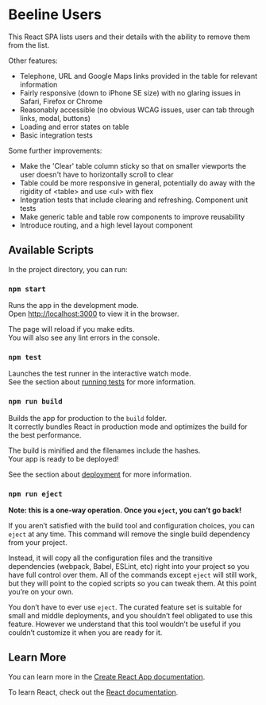 # Beeline Users

This React SPA lists users and their details with the ability to remove them from the list.

Other features:
- Telephone, URL and Google Maps links provided in the table for relevant information
- Fairly responsive (down to iPhone SE size) with no glaring issues in Safari, Firefox or Chrome
- Reasonably accessible (no obvious WCAG issues, user can tab through links, modal, buttons)
- Loading and error states on table
- Basic integration tests

Some further improvements:
- Make the 'Clear' table column sticky so that on smaller viewports the user doesn't have to horizontally scroll to clear
- Table could be more responsive in general, potentially do away with the rigidity of \<table> and use \<ul> with flex
- Integration tests that include clearing and refreshing. Component unit tests
- Make generic table and table row components to improve reusability
- Introduce routing, and a high level layout component


## Available Scripts

In the project directory, you can run:

### `npm start`

Runs the app in the development mode.\
Open [http://localhost:3000](http://localhost:3000) to view it in the browser.

The page will reload if you make edits.\
You will also see any lint errors in the console.

### `npm test`

Launches the test runner in the interactive watch mode.\
See the section about [running tests](https://facebook.github.io/create-react-app/docs/running-tests) for more information.

### `npm run build`

Builds the app for production to the `build` folder.\
It correctly bundles React in production mode and optimizes the build for the best performance.

The build is minified and the filenames include the hashes.\
Your app is ready to be deployed!

See the section about [deployment](https://facebook.github.io/create-react-app/docs/deployment) for more information.

### `npm run eject`

**Note: this is a one-way operation. Once you `eject`, you can’t go back!**

If you aren’t satisfied with the build tool and configuration choices, you can `eject` at any time. This command will remove the single build dependency from your project.

Instead, it will copy all the configuration files and the transitive dependencies (webpack, Babel, ESLint, etc) right into your project so you have full control over them. All of the commands except `eject` will still work, but they will point to the copied scripts so you can tweak them. At this point you’re on your own.

You don’t have to ever use `eject`. The curated feature set is suitable for small and middle deployments, and you shouldn’t feel obligated to use this feature. However we understand that this tool wouldn’t be useful if you couldn’t customize it when you are ready for it.

## Learn More

You can learn more in the [Create React App documentation](https://facebook.github.io/create-react-app/docs/getting-started).

To learn React, check out the [React documentation](https://reactjs.org/).
